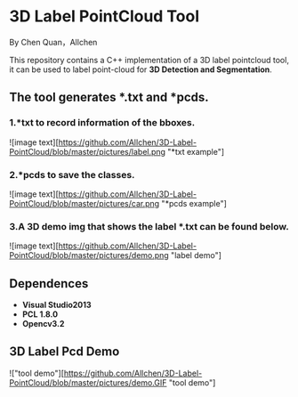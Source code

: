 #  3D Label PointCloud Tool

By Chen Quan，Allchen

This repository contains a C++ implementation of a 3D label pointcloud tool, it can be used to label point-cloud for **3D Detection and Segmentation**. 

## The tool generates *.txt and *pcds. 

### 1.*txt to record information of  the bboxes.

![image text][https://github.com/Allchen/3D-Label-PointCloud/blob/master/pictures/label.png "*txt example"]

###  2.*pcds to save the classes.

![image text][https://github.com/Allchen/3D-Label-PointCloud/blob/master/pictures/car.png "*pcds example"]

###  3.A 3D demo img that shows the label *.txt can be found below.

![image text][https://github.com/Allchen/3D-Label-PointCloud/blob/master/pictures/demo.png "label demo"]

##  Dependences

*  **Visual Studio2013**
* **PCL 1.8.0**
* **Opencv3.2**

##  3D Label Pcd Demo

!["tool demo"][https://github.com/Allchen/3D-Label-PointCloud/blob/master/pictures/demo.GIF "tool demo"]
